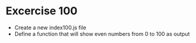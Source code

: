# Excercise 100

* Create a new index100.js file
* Define a function that will show even numbers from 0 to 100 as output

